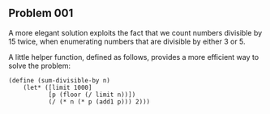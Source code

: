## Problem 001

A more elegant solution exploits the fact that we count numbers divisible by 15 twice, when enumerating numbers that are divisible by either 3 or 5. 

A little helper function, defined as follows, provides a more efficient way to solve the problem:

```racket
(define (sum-divisible-by n)
    (let* ([limit 1000]
           [p (floor (/ limit n))])
           (/ (* n (* p (add1 p))) 2)))
```

